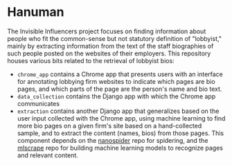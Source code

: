 # Hanuman

The Invisible Influencers project focuses on finding information about people who fit the common-sense but not statutory definition of "lobbyist," mainly by extracting information from the text of the staff biographies of such people posted on the websites of their employers. This repository houses various bits related to the retrieval of lobbyist bios:

* `chrome_app` contains a Chrome app that presents users with an interface for annotating lobbying firm websites to indicate which pages are bio pages, and which parts of the page are the person's name and bio text.
* `data_collection` contains the Django app with which the Chrome app communicates
* `extraction` contains another Django app that generalizes based on the user input collected with the Chrome app, using machine learning to find more bio pages on a given firm's site based on a hand-collected sample, and to extract the content (names, bios) from those pages. This component depends on the [nanospider](https://github.com/sunlightlabs/nanospider) repo for spidering, and the [mlscrape](https://github.com/sunlightlabs/mlscrape) repo for building machine learning models to recognize pages and relevant content.